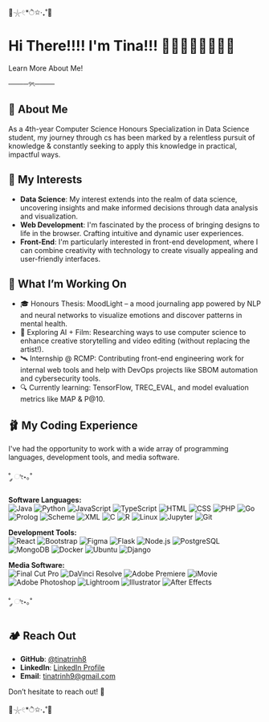 🫧𓇼𓏲*ੈ✩‧₊˚🎐

# Hi There!!!! I'm Tina!!! 🌇🎱🥡🫧👩🏻‍💻🧠
Learn More About Me!

────୨ৎ────

## 🪻 About Me

As a 4th-year Computer Science Honours Specialization in Data Science student, my journey through cs has been marked by a relentless pursuit of knowledge & constantly seeking to apply this knowledge in practical, impactful ways.

## 🍡 My Interests

- **Data Science**: My interest extends into the realm of data science, uncovering insights and make informed decisions through data analysis and visualization.
- **Web Development**: I'm fascinated by the process of bringing designs to life in the browser. Crafting intuitive and dynamic user experiences.
- **Front-End**: I'm particularly interested in front-end development, where I can combine creativity with technology to create visually appealing and user-friendly interfaces.

## 🧋 What I’m Working On

- 🎓 Honours Thesis: MoodLight – a mood journaling app powered by NLP and neural networks to visualize emotions and discover patterns in mental health.
- 🤖 Exploring AI + Film: Researching ways to use computer science to enhance creative storytelling and video editing (without replacing the artist!).
- 🛰️ Internship @ RCMP: Contributing front-end engineering work for internal web tools and help with DevOps projects like SBOM automation and cybersecurity tools.
- 🔍 Currently learning: TensorFlow, TREC_EVAL, and model evaluation metrics like MAP & P@10.

## 🩰 My Coding Experience 

I've had the opportunity to work with a wide array of programming languages, development tools, and media software. 

˚ ༘ ೀ⋆｡˚

<p>
  <strong> Software Languages: </strong>
  <br>
  
  <img alt="Java" src="https://img.shields.io/badge/-Java-007396?style=flat-square&logo=java&logoColor=white" />
  <img alt="Python" src="https://img.shields.io/badge/-Python-3776AB?style=flat-square&logo=python&logoColor=white" />
  <img alt="JavaScript" src="https://img.shields.io/badge/-JavaScript-F7DF1C?style=flat-square&logo=javascript&logoColor=black" />
  <img alt="TypeScript" src="https://img.shields.io/badge/-TypeScript-3178C6?style=flat-square&logo=typescript&logoColor=white" /
  <img alt="SQL" src="https://img.shields.io/badge/-SQL-4479A1?style=flat-square&logo=postgresql&logoColor=white" />
  <img alt="HTML" src="https://img.shields.io/badge/-HTML-E34F26?style=flat-square&logo=html5&logoColor=white" />
  <img alt="CSS" src="https://img.shields.io/badge/-CSS-1572B6?style=flat-square&logo=css3&logoColor=white" />
  <img alt="PHP" src="https://img.shields.io/badge/-PHP-777BB4?style=flat-square&logo=php&logoColor=white" />
  <img alt="Go" src="https://img.shields.io/badge/-Go-00ADD8?style=flat-square&logo=go&logoColor=white" />
  <img alt="Prolog" src="https://img.shields.io/badge/-Prolog-DC143C?style=flat-square&logo=prolog&logoColor=white" />
  <img alt="Scheme" src="https://img.shields.io/badge/-Scheme-990000?style=flat-square&logoColor=white" />
  <img alt="XML" src="https://img.shields.io/badge/-XML-8A2BE2?style=flat-square&logo=xml&logoColor=white" />
  <img alt="C" src="https://img.shields.io/badge/-C-A8B9CC?style=flat-square&logo=c&logoColor=white" />
  <img alt="R" src="https://img.shields.io/badge/-R-276DC3?style=flat-square&logo=r&logoColor=white" />
  <img alt="Linux" src="https://img.shields.io/badge/-Linux-FCC624?style=flat-square&logo=linux&logoColor=black" />
  <img alt="Jupyter" src="https://img.shields.io/badge/-Jupyter-F37626?style=flat-square&logo=jupyter&logoColor=white" />
  <img alt="Git" src="https://img.shields.io/badge/-Git-F05032?style=flat-square&logo=git&logoColor=white" />
</p>

<p>
  <strong>Development Tools:</strong><br>
  
  <img alt="React" src="https://img.shields.io/badge/-React-45b8d8?style=flat-square&logo=react&logoColor=white" />
  <img alt="Bootstrap" src="https://img.shields.io/badge/-Bootstrap-7952B3?style=flat-square&logo=bootstrap&logoColor=white" />
  <img alt="Figma" src="https://img.shields.io/badge/-Figma-F24E1E?style=flat-square&logo=figma&logoColor=white"/>
  <img alt="Flask" src="https://img.shields.io/badge/-Flask-000000?style=flat-square&logo=flask&logoColor=white" />
  <img alt="Node.js" src="https://img.shields.io/badge/-Nodejs-43853d?style=flat-square&logo=node.js&logoColor=white" />
  <img alt="PostgreSQL" src="https://img.shields.io/badge/-PostgreSQL-336791?style=flat-square&logo=postgresql&logoColor=white" />
  <img alt="MongoDB" src="https://img.shields.io/badge/-MongoDB-4DB33D?style=flat-square&logo=mongodb&logoColor=white" />
  <img alt="Docker" src="https://img.shields.io/badge/-Docker-2496ED?style=flat-square&logo=docker&logoColor=white" />
  <img alt="Ubuntu" src="https://img.shields.io/badge/-Ubuntu-5E2750?style=flat-square&logo=ubuntu&logoColor=white" />
  <img alt="Django" src="https://img.shields.io/badge/-Django-092E20?style=flat-square&logo=django&logoColor=white" />
</p>

<p>
  <strong>Media Software:</strong><br>
  
  <img alt="Final Cut Pro" src="https://img.shields.io/badge/-Final%20Cut%20Pro-999999?style=flat-square&logo=apple&logoColor=white" />
  <img alt="DaVinci Resolve" src="https://img.shields.io/badge/-DaVinci%20Resolve-1E415C?style=flat-square&logo=davinci-resolve&logoColor=white" />
  <img alt="Adobe Premiere" src="https://img.shields.io/badge/-Adobe%20Premiere-9999FF?style=flat-square&logo=adobe-premiere-pro&logoColor=white" />
  <img alt="iMovie" src="https://img.shields.io/badge/-iMovie-000000?style=flat-square&logo=apple&logoColor=white" />
  <img alt="Adobe Photoshop" src="https://img.shields.io/badge/-Adobe%20Photoshop-31A8FF?style=flat-square&logo=adobe-photoshop&logoColor=white" />
  <img alt="Lightroom" src="https://img.shields.io/badge/-Adobe%20Lightroom-31A8FF?style=flat-square&logo=adobe-lightroom&logoColor=white" />
  <img alt="Illustrator" src="https://img.shields.io/badge/-Adobe%20Illustrator-FF9A00?style=flat-square&logo=adobe-illustrator&logoColor=white" />
  <img alt="After Effects" src="https://img.shields.io/badge/-After%20Effects-9999FF?style=flat-square&logo=adobe-after-effects&logoColor=white" />

</p>

˚ ༘ ೀ⋆｡˚

## 🏕️ Reach Out

- **GitHub**: [@tinatrinh8](https://github.com/tinatrinh8)
- **LinkedIn**: [LinkedIn Profile](https://www.linkedin.com/in/tinatrinh8)
- **Email**: [tinatrinh9@gmail.com](mailto:tinatrinh9@gmail.com)

Don’t hesitate to reach out! 💌

🫧𓇼𓏲*ੈ✩‧₊˚🎐
